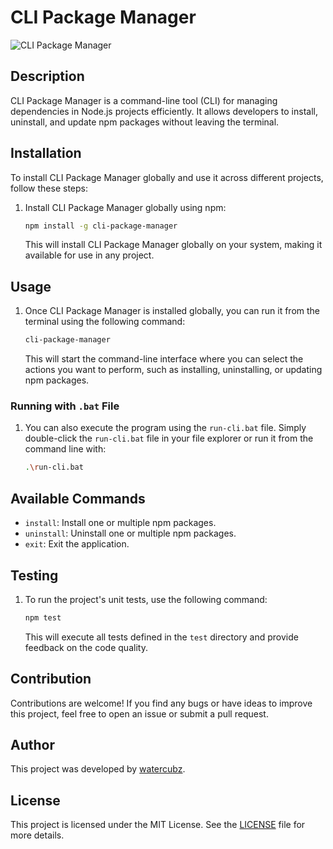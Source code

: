 # CLI Package Manager

![CLI Package Manager](https://packages.zeek.org/img/bropkgmgr.png)

## Description

CLI Package Manager is a command-line tool (CLI) for managing dependencies in Node.js projects efficiently. It allows developers to install, uninstall, and update npm packages without leaving the terminal.

## Installation

To install CLI Package Manager globally and use it across different projects, follow these steps:

1. Install CLI Package Manager globally using npm:

    ```bash
    npm install -g cli-package-manager
    ```

    This will install CLI Package Manager globally on your system, making it available for use in any project.

## Usage

1. Once CLI Package Manager is installed globally, you can run it from the terminal using the following command:

    ```bash
    cli-package-manager
    ```

    This will start the command-line interface where you can select the actions you want to perform, such as installing, uninstalling, or updating npm packages.

### Running with `.bat` File

1. You can also execute the program using the `run-cli.bat` file. Simply double-click the `run-cli.bat` file in your file explorer or run it from the command line with:

    ```bash
    .\run-cli.bat
    ```

## Available Commands

- `install`: Install one or multiple npm packages.
- `uninstall`: Uninstall one or multiple npm packages.
- `exit`: Exit the application.

## Testing

1. To run the project's unit tests, use the following command:

    ```bash
    npm test
    ```

    This will execute all tests defined in the `test` directory and provide feedback on the code quality.

## Contribution

Contributions are welcome! If you find any bugs or have ideas to improve this project, feel free to open an issue or submit a pull request.

## Author

This project was developed by [watercubz](https://github.com/watercubz).

## License

This project is licensed under the MIT License. See the [LICENSE](LICENSE) file for more details.

